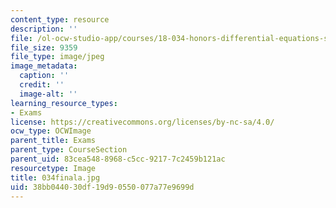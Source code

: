 ```yaml
---
content_type: resource
description: ''
file: /ol-ocw-studio-app/courses/18-034-honors-differential-equations-spring-2004/38bb044030df19d90550077a77e9699d_034finala.jpg
file_size: 9359
file_type: image/jpeg
image_metadata:
  caption: ''
  credit: ''
  image-alt: ''
learning_resource_types:
- Exams
license: https://creativecommons.org/licenses/by-nc-sa/4.0/
ocw_type: OCWImage
parent_title: Exams
parent_type: CourseSection
parent_uid: 83cea548-8968-c5cc-9217-7c2459b121ac
resourcetype: Image
title: 034finala.jpg
uid: 38bb0440-30df-19d9-0550-077a77e9699d
---
```

